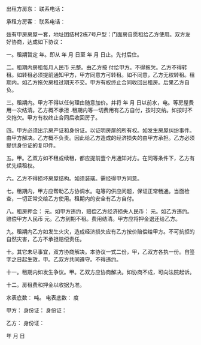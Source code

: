 
 


出租方房东： 联系电话：


承租方房客： 联系电话：


兹有甲房房屋一套，地址团结村2栋7号户型：门面房自愿租给乙方使用。双方友好协商，达成如下协议：


一。租期暂定 年。即从 年 月 日至 年 月 日止。先付后住。


二。租期内房租每月人民币 元整。由乙方按 付给甲方。不得拖欠。乙方不得转租。如转租必须提前通知甲方，甲方同意方可转租。如不同意，乙方无权转租。租期内。如乙方拖欠房租过期天不交。甲方有权终止合同收回出租房。后果乙方自负。


三。租期内。甲方不得以任何理由随意加价。并将 年 月 日以前水，电。等房屋费用一次结清。乙方概不承担 .租期内等一切费用有乙方自付，按时交纳。如按时不交拖欠。甲方有权终止合同后收回房子。


四。甲方必须出示房产证和身份证。以证明房屋的所有权。如发生房屋纠纷事件。由甲方解决。乙方概不负责。因此给乙方造成的经济损失的由甲方承担。乙方必须提供身份证的复印件。


五。甲。乙双方如不租或续租，都应提前壹个月通知对方。在同等条件下，乙方有优先续租权。


六。乙方不得损坏房屋结构。如须装璜。需经得甲方同意。


七。租期内，甲方应帮助乙方协调水。电等的供应问题，保证正常畅通。当面检查，一切正常交给乙方使用。租期内的安全有乙方自付。


八。租房押金： 元。如甲方违约，赔偿乙方经济损失人民币： 元。如乙方违约。赔偿甲方人民币 元。乙方到期不租。费用结清。甲方应将押金退还给乙方。


九。租期内乙方如发生火灾，造成经济损失应有乙方按价赔偿给甲方。不可抗拒的自然灾害，乙方不承担赔偿责任。


十。其它未尽事宜，双方协商解决。本协议一式二份，甲，乙双方各执一份。自签字之日起生效，甲。乙双方共同遵守。不得违约。


十一。租期内如发生争议。甲。乙双方应协商解决。如协商不成，可向法院起诉。


十二。房租费和押金以收据为准。


水表底数： 吨。 电表底数： 度


甲方： 身份证： 身份证：


乙方： 身份证：


年 月 日
 


 

 
 
 
 
 
  


  
 

  


  


  
 
 
 
 

